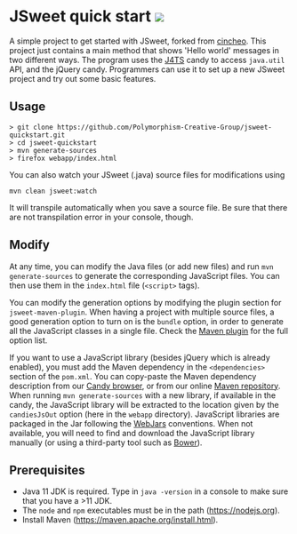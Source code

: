 # JSweet quick start [![](https://github.com/cincheo/jsweet-quickstart/workflows/JSweetBuild/badge.svg)](https://github.com/cincheo/jsweet-quickstart/actions)

A simple project to get started with JSweet, forked from [cincheo](https://github.com/cincheo/jsweet-quickstart.git). This project just contains a main method that shows 'Hello world' messages in two different ways. The program uses the [J4TS](https://github.com/cincheo/j4ts) candy to access `java.util` API, and the jQuery candy. Programmers can use it to set up a new JSweet project and try out some basic features.

## Usage

```
> git clone https://github.com/Polymorphism-Creative-Group/jsweet-quickstart.git
> cd jsweet-quickstart
> mvn generate-sources
> firefox webapp/index.html
```

You can also watch your JSweet (.java) source files for modifications using
```
mvn clean jsweet:watch
```
It will transpile automatically when you save a source file.
Be sure that there are not transpilation error in your console, though.

## Modify

At any time, you can modify the Java files (or add new files) and run ``mvn generate-sources`` to generate the corresponding JavaScript files. You can then use them in the ``index.html`` file (``<script>`` tags).

You can modify the generation options by modifying the plugin section for ``jsweet-maven-plugin``. When having a  project with multiple source files, a good generation option to turn on is the ``bundle`` option, in order to generate all the JavaScript classes in a single file. Check the [Maven plugin](https://github.com/lgrignon/jsweet-maven-plugin) for the full option list.  

If you want to use a JavaScript library (besides jQuery which is already enabled), you must add the Maven dependency in the ``<dependencies>`` section of the ``pom.xml``. You can copy-paste the Maven dependency description from our [Candy browser](http://www.jsweet.org/candies-snapshots/), or from our online [Maven repository](http://repository.jsweet.org/artifactory/webapp/#/artifacts/browse/tree/General/libs-snapshot-local). When running ``mvn generate-sources`` with a new library, if available in the candy, the JavaScript library will be extracted to the location given by the ``candiesJsOut`` option (here in the ``webapp`` directory). JavaScript libraries are packaged in the Jar following the [WebJars](http://www.webjars.org/) conventions. When not available, you will need to find and download the JavaScript library manually (or using a third-party tool such as [Bower](https://bower.io/)). 

## Prerequisites

- Java 11 JDK is required. Type in ``java -version`` in a console to make sure that you have a >11 JDK.
- The `node` and `npm` executables must be in the path (https://nodejs.org).
- Install Maven (https://maven.apache.org/install.html).

